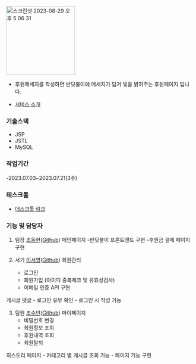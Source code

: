 <img width="185" alt="스크린샷 2023-08-29 오후 5 06 31" src="https://github.com/dongtak/project-pond/assets/11285555/e2df4d27-7a40-4640-a9e1-2774f5a059bb">

- 후원메세지를 작성하면 반딧불이에 메세지가 담겨 빛을 밝혀주는 후원페이지 입니다.

  
- [서비스 소개]([https://www.canva.com/design/DAFqpwZ2qpI/yV_mPlNG9CQxftHpleFdXg/view?utm_content=DAFqpwZ2qpI&utm_campaign=designshare&utm_medium=link&utm_source=publishsharelink](https://www.canva.com/design/DAFpKKFRqio/LO-NmpJFzGSLkoBA9P1ifw/view?utm_content=DAFpKKFRqio&utm_campaign=designshare&utm_medium=link&utm_source=publishsharelink))

### 기술스택
- JSP
- JSTL
- MySQL


### 작업기간
-2023.07.03~2023.07.21(3주)

### 테스크톨
 - [데스크툴 링크](https://www.notion.so/9eba28dad9214ee78b463fa79849c4c3?v=133921c68aad44ecaa0b773c740fa5a4&pvs=4)

### 기능 및 담당자

1. 팀장 [조동현](mailto:sourcefilmer@gmail.com)([Github]())
   메인페이지
     -반딧불이 프론트앤드 구현
     -후원금 결제 페이지 구현

3. 서기 [이서영](mailto:tjdud2249@gmail.com)([Github](https://github.com/joobal521))
  회원관리
    - 로그인
    - 회원가입 (아이디 중복체크 및 유효성검사)
    - 이메일 인증 API 구현
    
  게시글 댓글
    - 로그인 유무 확인
    - 로그인 시 작성 기능



3. 팀원 [조수빈](mailto:cc030110@gmail.com)([Github](https://github.com/cc030110))
  마이페이지
    - 비밀번호 변경
    - 회원정보 조회
    - 후원내역 조회
    - 회원탈퇴

  히스토리 페이지
    - 카테고리 별 게시글 조회 기능
    - 페이지 기능 구현

